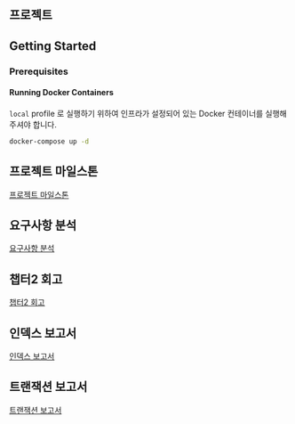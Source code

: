 ## 프로젝트

## Getting Started

### Prerequisites

#### Running Docker Containers

`local` profile 로 실행하기 위하여 인프라가 설정되어 있는 Docker 컨테이너를 실행해주셔야 합니다.

```bash
docker-compose up -d
```



## 프로젝트 마일스톤
[프로젝트 마일스톤](./docs/Milestone.md)
## 요구사항 분석
[요구사항 분석](./docs/Requirement.md)
## 챕터2 회고
[챕터2 회고](https://wearegolden.tistory.com/entry/%F0%9F%94%94%ED%95%AD%ED%95%B499WIL%ED%95%AD%ED%95%B4%ED%94%8C%EB%9F%AC%EC%8A%A4-%EB%B0%B1%EC%97%94%EB%93%9C%ED%9B%84%EA%B8%B0-5%EC%A3%BC%EC%B0%A8%EC%B1%95%ED%84%B02-%ED%9A%8C%EA%B3%A0-%EC%8B%9C%EC%9E%91%EC%9D%B4-%EB%B0%98%EC%9D%B4%EB%8B%A4)

## 인덱스 보고서 
[인덱스 보고서](./docs/DB_Index.md)
## 트랜잭션 보고서
[트랜잭션 보고서](./docs/MSA_Transaction.md)
